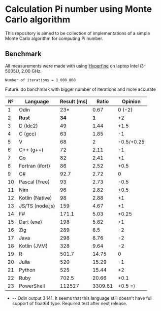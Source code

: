 # Calculation Pi number using Monte Carlo algorithm

This repository is aimed to be collection of implementations of a simple Monte Carlo algorithm for computing Pi number. 


## Benchmark
All measurements were made with using [Hyperfine](https://github.com/sharkdp/hyperfine) on laptop Intel i3-5005U, 2.00 GHz.

```
Number of iterations = 1_000_000
```
Future: do banchmark with bigger number of iterations and more accurate

| №	| Language    	| Result [ms] 	| Ratio 	| Opinion	|
|---| ------------- | ------------- | ---------	| ---------	|
|1	| Odin			| 23*			| 0.67		| 0 (-2)	|
|2	| **Rust**      | **34**        | **1**	    | +2 		|
|3  | D (ldc2)		| 49 			| 1.44		| +1.5 		|
|4  | C (gcc)		| 63 			| 1.85		| -1 		|
|5	| V 			| 68			| 2			|-0.5/+0.25 |
|6	| C++ (g++)		| 72 			| 2.11		| -1		|
|7	| Go 			| 82			| 2.41		| +1 	 	|
|8	|Fortran (ifort)| 86			| 2.52		| +0.5 		|
|9	| C# 			| 92.7			| 2.72		| 0 		|
|10	| Pascal (Free)	| 93			| 2.73		| -0.5 		|
|11	| Nim 			| 96 			| 2.82		| +0.5 		|
|12	|Kotlin (Native)| 98			| 2.88		| +1 		|
|13	|JS/TS (node.js)| 159			| 4.67		| +1 		|
|14	| F# 			| 171.1 		| 5.03		| +0.25 	|
|15	| Dart (exe)	| 198			| 5.82		| +1 		|
|16	| Zig 			| 289 			| 8.5		| -2		|
|17	| Java			| 298			| 8.76		| -2		|
|18	| Kotlin (JVM)	| 328			| 9.64		| -2		|
|19 | R 			| 501.7 		| 14.75		| 0 		|
|20	| Julia 		| 520 			| 15.29		| -1		|
|21	| Python 		| 525 			| 15.44		| +2 		|
|22 | Ruby 			| 702.5 		| 20.66		| +0.1 		|
|23	| PowerShell	| 112527		| 3309.61	| +0.5 =)	|

* -- Odin output 3.141. It seems that this language still doesn't have full support of float64 type. Required test after next release.
